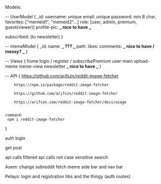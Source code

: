 Models:

-- UserModel {
\_id:
username: unique
email: unique
password: min 8 char,
favorites: ["memeid1", "memeid2"...]
role: [user, admin, premium, guest(viewer)]
profile-pic: **_ nice to have _**

<!-- with defaults -->

subscribed: (to newsletter)
}

-- memeModel {
\_id:
name: **_ ??? _**
path:
likes:
comments: **_ nice to have / messy? _**
}

-- Views {
home
login / register / subscribePremium
user-main
upload-meme
meme-view
newsletter **_ nice to have _**
}

-- API {
https://github.com/arifszn/reddit-image-fetcher

        https://npm.io/package/reddit-image-fetcher

        https://github.com/arifszn/reddit-image-fetcher

        https://arifszn.com/reddit-image-fetcher/docs/usage


    command:
     npm i reddit-image-fetcher

}

auth login

get
post

api calls
filtered api calls
not case sensitive
search

Asem:
change subreddit fetch meme side bar and nav bar

Pelayo:
login and registration hbs and the thingy (auth routes)
